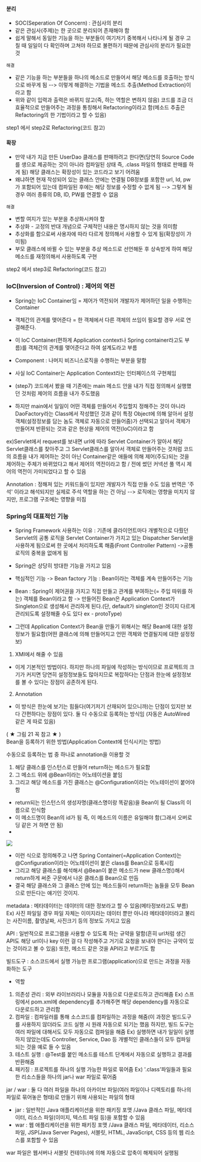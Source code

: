 
#### 분리
- SOC(Seperation Of Concern) : 관심사의 분리
- 같은 관심사(주제)는 한 곳으로 분리되어 존재해야 함
- 쉽게 말해서 동일한 기능을 하는 부분들이 여기저기 중복해서 나타나게 될 경우 고칠 때 일일이 다 확인하며 고쳐야 하므로 불편하기 때문에 관심사의 분리가 필요한 것

`해결`
- 같은 기능을 하는 부분들을 하나의 메소드로 만들어서 해당 메소드를 호출하는 방식으로 바꾸게 됨 --> 이렇게 해결하는 기법을 메소드 추출(Method Extraction)이라고 함
- 위와 같이 입력과 출력은 바뀌지 않고(즉, 하는 역할은 변하지 않음) 코드를 조금 더 효율적으로 만들어주는 과정을 통칭해서 Refactoring이라고 함(메소드 추출은 Refactoring의 한 기법이라고 할 수 있음)

step1 에서 step2로 Refactoring(코드 참고)



#### 확장
- 만약 내가 지금 만든 UserDao 클래스를 판매하려고 한다면(당연히 Source Code를 생으로 제공하는 것이 아니라 컴파일된 상태 즉, .class 파일의 형태로 판매를 하게 됨) 해당 클래스는 확장성이 있는 코드라고 보기 어려움
- 왜냐하면 현재 작성되어 있는 클래스 안에는 연결될 DB정보를 포함한 url, Id, pw가 포함되어 있는데 컴파일된 후에는 해당 정보를 수정할 수 없게 됨 --> 그렇게 될 경우 여러 종류의 DB, ID, PW를 연결할 수 없음

`해결`
- 변할 여지가 있는 부분을 추상화시켜야 함
- 추상화 - 고정의 반대 개념으로 구체적인 내용은 명시하지 않는 것을 의미함
- 추상화를 함으로써 사용자에 따라 다르게 정의해서 사용할 수 있게 됨(확장성이 가미됨)
- 부모 클래스에 바뀔 수 있는 부분을 추상 메소드로 선언해둔 후 상속받게 하여 해당 메소드를 재정의해서 사용하도록 구현

step2 에서 step3로 Refactoring(코드 참고)



### IoC(Inversion of Control) : 제어의 역전
- Spring는 IoC Container임 = 제어가 역전되어 개발자가 제어하던 일을 수행하는 Container
- 객체간의 관계를 맺어준다 = 한 객체에서 다른 객체의 쓰임이 필요할 경우 서로 연결해준다.
- 이 IoC Container(편하게 Application context나 Spring container라고도 부름)를 객체간의 관계를 맺어준다고 하여 설계도라고 부름
- Component : 나머지 비즈니스로직을 수행하는 부분을 말함
- 사실 IoC Container는 Application Context라는 인터페이스의 구현체임

- (step7) 코드에서 봤을 때 기존에는 main 메소드 안을 내가 직접 정의해서 실행했던 것처럼 제어의 흐름을 내가 주도했음
- 하지만 main에서 일일이 어떤 객체를 만들어서 주입할지 정해주는 것이 아니라 DaoFactory라는 Class에서 작성했던 것과 같이 특정  Object에 의해 알아서 설정 객체(설정정보를 담는 놈도 객체로 자동으로 만들어줌)가 선택되고 알아서 객체가 만들어져 반환되는 것과 같은 현상을 제어의 역전(IoC)이라고 함

ex)Servlet에서 request를 보내면 url에 따라 Servlet Container가 알아서 해당 Servlet클래스를 찾아주고 그 Servlet클래스를 알아서 객체로 만들어주는 것처럼 코드의 흐름을 내가 제어하는 것이 아닌 Container같은 애들에 의해 제어(주도)되는 것을 제어하는 주체가 바뀌었다고 해서 제어의 역전이라고 함 / 전에 썼던 커넥션 풀 역시 제어의 역전이 가미되었다고 할 수 있음

Annotation : 정해져 있는 키워드들이 있지만 개발자가 직접 만들 수도 있음
번역은 '주석' 이라고 해석되지만 실제로 주석 역할을 하는 건 아님
--> 로직에는 영향을 미치지 않지만, 프로그램 구조에는 영향을 미침



### Spring의 대표적인 기능
- Spring Framework 사용하는 이유 : 기존에 클라이언트마다 개별적으로 다뤘던 Servlet의 공통 로직을  Servlet Container가 가지고 있는 Dispatcher Servlet을 사용하게 됨으로써 한 곳에서 처리하도록 해줌(Front Controller Pattern) ->공통 로직의 중복을 없애게 됨
- Spring은 상당히 방대한 기능을 가지고 있음
- 핵심적인 기능 -> Bean factory 기능 : Bean이라는 객체를 계속 만들어주는 기능
- Bean : Spring이 제어권을 가지고 직접 만들고 관계를 부여하는(= 주입 따위를 하는) 객체를 Bean이라고 함 -> 만들어진 Bean은 Application Context가 Singleton으로 생성해서 관리하게 된다.(단, default가 singleton인 것이지 다르게 관리되도록 설정해줄 수도 있다 ex - protoType)

- 그런데 Application Context가 Bean을 만들기 위해서는 해당 Bean에 대한 설정정보가 필요함(어떤 클래스에 의해 만들어지고 언떤 객체와 연결될지에 대한 설정정보)
1. XMl에서 해줄 수 있음
- 이게 기본적인 방법이다. 하지만 하나의 파일에 작성하는 방식이므로 프로젝트의 크기가 커지면 당연히 설정정보들도 많아지므로 복잡하다는 단점과 한눈에 설정정보를 볼 수 있다는 장점이 공존하게 된다.
2. Annotation
- 이 방식은 한눈에 보기는 힘들다(여기저기 산재되어 있으니까)는 단점이 있지만 보다 간편하다는 장점이 있다.
둘 다 수동으로 등록하는 방식임 (자동은 AutoWired 같은 게 따로 있음)

( ★ 그림 21 꼭 참고 ★ )  
Bean을 등록하기 위한 방법(Application Context에 인식시키는 방법)

수동으로 등록하는 법 중 하나로 annotation을 이용할 것
1. 해당 클래스를 인스턴스로 만들어 return하는 메소드가 필요함
2. 그 메소드 위에 @Bean이라는 어노테이션을 붙임
3. 그리고 해당 메소드를 가진 클래스는 @Configuration이라는 어노테이션이 붙어야 함

- return되는 인스턴스의 생성자명(클래스명이랑 똑같음)을 Bean이 될 Class의 이름으로 인식함
- 이 메소드명이 Bean의 id가 됨 즉, 이 메소드의 이름은 유일해야 함(그래서 오버로딩 같은 거 하면 안 됨)
- 
![](../../../README_resources/Pasted%20image%2020230704074354.png)
- 이런 식으로 정의해주고 나면 Spring Container(=Application Context)는 @Configuration이라는 어노테이션이 붙은 class를 Bean으로 등록시킴
- 그리고 해당 클래스를 해석해서 @Bean이 붙은 메소드가 new 클래스명()해서 return하게 써준 구문에서 나온 클래스를 Bean으로 만듬
- 결국 해당 클래스와 그 클래스 안에 있는 메소드들이 return하는 놈들을 모두 Bean으로 만든다는 얘기인 것이지.

metadata : 메타데이터는 데이터의 대한 정보라고 할 수 있음(메타정보라고도 부름)
Ex) 사진 파일일 경우 파일 자체는 이미지라는 데이터 뿐만 아니라 메타데이터라고 불리는 사진이름, 촬영날짜, 사진크기 등의 정보도 가지고 있음

API : 일반적으로 프로그램을 사용할 수 있도록 하는 규약을 말함(흔히 url처럼 생긴 API도 해당 url이나 key 이런 걸 다 작성해주고 거기로 요청을 보내야 한다는 규약이 있는 것이라고 볼 수 있음) 또한, 메소드 같은 것을 API라고 부르기도 함

빌드도구 : 소스코드에서 실행 가능한 프로그램(application)으로 만드는 과정을 자동화하는 도구
- 역할
1. 의존성 관리 : 외부 라이브러리나 모듈을 자동으로 다운로드하고 관리해줌
Ex) 스프링에서 pom.xml에 dependency를 추가해주면 해당 dependency를 자동으로 다운로드하고 관리함
2. 컴파일 : 컴파일러를 통해 소스코드를 컴파일하는 과정을 해줌(이 과정은 빌드도구를 사용하지 않더라도 코드 실행 시 원래 자동으로 되기는 했음 하지만, 빌드 도구는 여러 파일에 대해서도 모두 자동으로 컴파일을 해줌
Ex) 실행하면 내가 일일이 실행하지 않았는데도 Controller, Service, Dao 등 개별적인 클래스들이 모두 컴파일되는 것을 예로 들 수 있음
3. 테스트 실행 : @Test를 붙인 메소드를 테스트 단계에서 자동으로 실행하고 결과를 반환해줌
4. 패키징 : 프로젝트를 하나의 실행 가능한 파일로 묶어줌
Ex) '.class'파일들과 필요한 리소스들을 하나의 jar나 war 파일로 묶어줌


jar / war : 둘 다 여러 파일을 하나의 아카이브 파일(여러 파일이나 디렉토리를 하나의 파일로 묶어놓은 형태)로 만들기 위해 사용되는 파일의 형태
- jar : 일반적인 Java 애플리케이션을 위한 패키징 포맷 /Java 클래스 파일, 메타데이터, 리소스 파일(이미지, 텍스트 파일 등)을 포함할 수 있음
- war : 웹 애플리케이션을 위한 패키징 포맷 /Java 클래스 파일, 메타데이터, 리소스 파일, JSP(Java Server Pages), 서블릿, HTML, JavaScript, CSS 등의 웹 리소스를 포함할 수 있음

war 파일은 웹서버나 서블릿 컨테이너에 의해 자동으로 압축이 해제되어 실행됨

